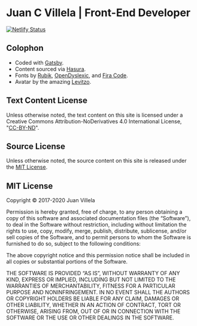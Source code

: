 # Juan C Villela | Front-End Developer

[![Netlify Status](https://api.netlify.com/api/v1/badges/83da7076-09d4-4033-baa8-e2122decd6b6/deploy-status)](https://app.netlify.com/sites/juan-dev/deploys)

## Colophon
* Coded with [Gatsby](https://www.gatsbyjs.com/).
* Content sourced via [Hasura](https://hasura.io).
* Fonts by [Rubik](https://fonts.google.com/specimen/Rubik), [OpenDyslexic](https://www.opendyslexic.org/), and [Fira Code](https://github.com/tonsky/FiraCode).
* Avatar by the amazing [Levitzo](https://instagram.com/levitzo?utm_source=ig_profile_share&igshid=1fmgb2w2c8dla).

## Text Content License
Unless otherwise noted, the text content on this site is licensed under a Creative Commons Attribution-NoDerivatives 4.0 International License, "[CC-BY-ND](http://creativecommons.org/licenses/by-nd/4.0/)".

## Source License
Unless otherwise noted, the source content on this site is released under the [MIT License](https://opensource.org/licenses/MIT).

## MIT License
Copyright © 2017-2020 Juan Villela

Permission is hereby granted, free of charge, to any person obtaining a copy of this software and associated documentation files (the “Software”), to deal in the Software without restriction, including without limitation the rights to use, copy, modify, merge, publish, distribute, sublicense, and/or sell copies of the Software, and to permit persons to whom the Software is furnished to do so, subject to the following conditions:

The above copyright notice and this permission notice shall be included in all copies or substantial portions of the Software.

THE SOFTWARE IS PROVIDED “AS IS”, WITHOUT WARRANTY OF ANY KIND, EXPRESS OR IMPLIED, INCLUDING BUT NOT LIMITED TO THE WARRANTIES OF MERCHANTABILITY, FITNESS FOR A PARTICULAR PURPOSE AND NONINFRINGEMENT. IN NO EVENT SHALL THE AUTHORS OR COPYRIGHT HOLDERS BE LIABLE FOR ANY CLAIM, DAMAGES OR OTHER LIABILITY, WHETHER IN AN ACTION OF CONTRACT, TORT OR OTHERWISE, ARISING FROM, OUT OF OR IN CONNECTION WITH THE SOFTWARE OR THE USE OR OTHER DEALINGS IN THE SOFTWARE.
